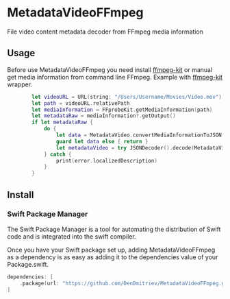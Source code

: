 # MetadataVideoFFmpeg
File video content metadata decoder from FFmpeg media information

## Usage
Before use MetadataVideoFFmpeg you need install [ffmpeg-kit](https://github.com/arthenica/ffmpeg-kit) or manual get media information from command line FFmpeg. 
Example with [ffmpeg-kit](https://github.com/arthenica/ffmpeg-kit) wrapper.
```swift
        let videoURL = URL(string: "/Users/Username/Movies/Video.mov")
        let path = videoURL.relativePath
        let mediaInformation = FFprobeKit.getMediaInformation(path)
        let metadataRaw = mediaInformation?.getOutput()
        if let metadataRaw {
            do {
                let data = MetadataVideo.convertMediaInformationToJSON(metadataRaw)
                guard let data else { return }
                let metadataVideo = try JSONDecoder().decode(MetadataVideo.self, from: data) // metadata of Video.mov
            } catch {
                print(error.localizedDescription)
            }
        }
```

## Install

### Swift Package Manager

The Swift Package Manager is a tool for automating the distribution of Swift code and is integrated into the swift compiler.

Once you have your Swift package set up, adding MetadataVideoFFmpeg as a dependency is as easy as adding it to the dependencies value of your Package.swift.

```swift
dependencies: [
    .package(url: "https://github.com/DenDmitriev/MetadataVideoFFmpeg.git", .upToNextMajor(from: "2.0.0"))
]
```

